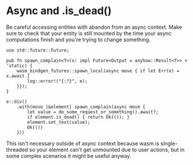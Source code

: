 # Async and .is_dead()

Be careful accessing entities with abandon from an async context. Make sure to check that your entity is still mounted by the time your async computations finish and you're trying to change something.

```rust,noplaypen
use std::future::Future;

pub fn spawn_complain<T>(x: impl Future<Output = anyhow::Result<T>> + 'static) {
	wasm_bindgen_futures::spawn_local(async move { if let Err(e) = x.await {
		log::error!("{:?}", e);
	}});
}

e::div()
	.with(move |&element| spawn_complain(async move {
		let value = do_some_request_or_something().await?;
		if element.is_dead() { return Ok(()); }
		element.set_text(value);
		Ok(())
	}))
```

This isn't necessary outside of async context because wasm is single-threaded so your element can't get unmounted due to user actions, but in some complex scenarios it might be useful anyway.
